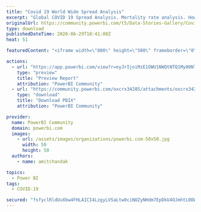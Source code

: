 ```yaml
---
title: "Covid 19 World Wide Spread Analysis"
excerpt: "Global COVID 19 Spread Analysis. Mortality rate analysis. How Covid 19 spread has grown day over day. Data Source:"
originalUrl: https://community.powerbi.com/t5/Data-Stories-Gallery/Covid-19-World-Wide-Spread-Analysis/m-p/1189905
type: download
publishedDateTime: 2020-06-29T10:41:00Z
heat: 51

featuredContent: "<iframe width=\"800\" height=\"500\" frameborder=\"0\" src=\"https://app.powerbi.com/view?r=eyJrIjoiMzE1OWU1NWQtNTQ1My00NTBiLWJhMTEtMjQzNWMxZTZhNmQ5IiwidCI6ImVhOGJkMWZkLWFjMzQtNGFlMi1iNDIxLTZjZmEyZmNmZjI0MyJ9\"></iframe>"

actions:
  - url: "https://app.powerbi.com/view?r=eyJrIjoiMzE1OWU1NWQtNTQ1My00NTBiLWJhMTEtMjQzNWMxZTZhNmQ5IiwidCI6ImVhOGJkMWZkLWFjMzQtNGFlMi1iNDIxLTZjZmEyZmNmZjI0MyJ9"
    type: "preview"
    title: "Preview Report"
    attribution: "PowerBI Community"
  - url: "https://community.powerbi.com/oxcrx34285/attachments/oxcrx34285/DataStoriesGallery/4182/1/COVID%20Analysis.pbix"
    type: "download"
    title: "Download PBIX"
    attribution: "PowerBI Community"

provider:
  name: PowerBI Community
  domain: powerbi.com
  images:
    - url: /assets/images/organizations/powerbi.com-50x50.jpg
      width: 50
      height: 50
  authors:
    - name: amitchandak

topics:
  - Power BI
tags:
  - COVID-19

secured: "fsfyclRldUuXbw4FHLAICI4LzgyLVSaLtw0ciNOZyNHdm7EpDkU4OJmhtL0DWuLsgbCI8BpfPDD6+TL0hl2lvnsjnHLvgm9C3bTF/0PSeZhtlashHU4OhGpHj4a4uAbS/D/zwUfygFax7zxRjTFK3Das4Or2zr59vUB9qwTz8Rwi50sxLEAd+rpxzSm6JAHaiX5Ci5sxg0dT3qKscsXygn6/dwDQ+Dx4oDvXZiPnF0vCy2dEWQKjzYGjYpzJZcc5cJxhjpfpFh3vx2J507C6fWee4TAUnsSbCyn/M6tEimZM5KwZB8cOW+F9sYoIfLoE4ra16Ga/oiozbpvs7E6DaxSjYjpM2AtL1MbNIJ0vx5pDofYjWph8dzPaIkb+2qi+AVu9ptUnyA6aZiKgD6MVzW/a4XiABmcIwz3JKSx33eNOr+yCHCdLhSjbYT8ct/fN;L+IapLTmcFEU1tZDwIeqXw=="
---
```


